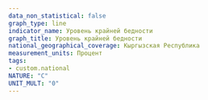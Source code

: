 ```yaml
---
data_non_statistical: false
graph_type: line
indicator_name: Уровень крайней бедности
graph_title: Уровень крайней бедности
national_geographical_coverage: Кыргызская Республика
measurement_units: Процент
tags:
- custom.national
NATURE: "C"
UNIT_MULT: "0"
---
```

